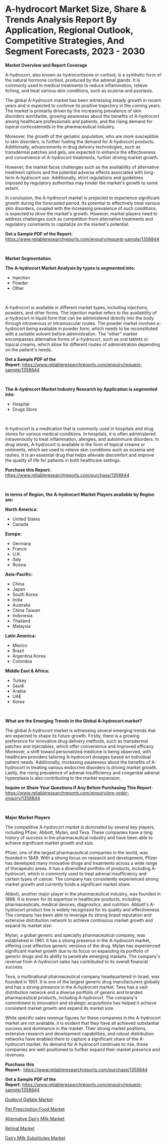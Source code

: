 <p><h1>A-hydrocort Market Size, Share & Trends Analysis Report By Application, Regional Outlook, Competitive Strategies, And Segment Forecasts, 2023 - 2030</h1></p><p><strong>Market Overview and Report Coverage</strong></p>
<p><p>A-hydrocort, also known as hydrocortisone or cortisol, is a synthetic form of the natural hormone cortisol, produced by the adrenal glands. It is commonly used in medical treatments to reduce inflammation, relieve itching, and treat various skin conditions, such as eczema and psoriasis.</p><p>The global A-hydrocort market has been witnessing steady growth in recent years and is expected to continue its positive trajectory in the coming years. The market is primarily driven by the increasing prevalence of skin disorders worldwide, growing awareness about the benefits of A-hydrocort among healthcare professionals and patients, and the rising demand for topical corticosteroids in the pharmaceutical industry.</p><p>Moreover, the growth of the geriatric population, who are more susceptible to skin disorders, is further fueling the demand for A-hydrocort products. Additionally, advancements in drug delivery technologies, such as transdermal patches and gels, are expected to enhance the effectiveness and convenience of A-hydrocort treatments, further driving market growth.</p><p>However, the market faces challenges such as the availability of alternative treatment options and the potential adverse effects associated with long-term A-hydrocort use. Additionally, strict regulations and guidelines imposed by regulatory authorities may hinder the market's growth to some extent.</p><p>In conclusion, the A-hydrocort market is projected to experience significant growth during the forecasted period. Its potential to effectively treat various skin disorders, coupled with the increasing prevalence of such conditions, is expected to drive the market's growth. However, market players need to address challenges such as competition from alternative treatments and regulatory constraints to capitalize on the market's potential.</p></p>
<p><strong>Get a Sample PDF of the Report:</strong> <a href="https://www.reliableresearchreports.com/enquiry/request-sample/1358844">https://www.reliableresearchreports.com/enquiry/request-sample/1358844</a></p>
<p>&nbsp;</p>
<p><strong>Market Segmentation</strong></p>
<p><strong>The A-hydrocort Market Analysis by types is segmented into:</strong></p>
<p><ul><li>Injection</li><li>Powder</li><li>Other</li></ul></p>
<p>&nbsp;</p>
<p><p>A-hydrocort is available in different market types, including injections, powders, and other forms. The injection market refers to the availability of a-hydrocort in liquid form that can be administered directly into the body through intravenous or intramuscular routes. The powder market involves a-hydrocort being available in powder form, which needs to be reconstituted with a suitable solvent before administration. The "other" market encompasses alternative forms of a-hydrocort, such as oral tablets or topical creams, which allow for different routes of administration depending on the patient's needs.</p></p>
<p><strong>Get a Sample PDF of the Report:</strong>&nbsp;<a href="https://www.reliableresearchreports.com/enquiry/request-sample/1358844">https://www.reliableresearchreports.com/enquiry/request-sample/1358844</a></p>
<p>&nbsp;</p>
<p><strong>The A-hydrocort Market Industry Research by Application is segmented into:</strong></p>
<p><ul><li>Hospital</li><li>Drugs Store</li></ul></p>
<p>&nbsp;</p>
<p><p>A-hydrocort is a medication that is commonly used in hospitals and drug stores for various medical conditions. In hospitals, it is often administered intravenously to treat inflammation, allergies, and autoimmune disorders. In drug stores, A-hydrocort is available in the form of topical creams or ointments, which are used to relieve skin conditions such as eczema and rashes. It is an essential drug that helps alleviate discomfort and improve the quality of life for patients in both healthcare settings.</p></p>
<p><strong>Purchase this Report:</strong>&nbsp; <a href="https://www.reliableresearchreports.com/purchase/1358844">https://www.reliableresearchreports.com/purchase/1358844</a></p>
<p>&nbsp;</p>
<p><strong>In terms of Region, the A-hydrocort Market Players available by Region are:</strong></p>
<p>
    <p> <strong> North America: </strong>
        <ul>
            <li>United States</li>
            <li>Canada</li>
        </ul>
        </p> 
    <p> <strong> Europe: </strong>
        <ul>
            <li>Germany</li>
            <li>France</li>
            <li>U.K.</li>
            <li>Italy</li>
            <li>Russia</li>
        </ul>
        </p> 
    <p> <strong> Asia-Pacific: </strong>
        <ul>
            <li>China</li>
            <li>Japan</li>
            <li>South Korea</li>
            <li>India</li>
            <li>Australia</li>
            <li>China Taiwan</li>
            <li>Indonesia</li>
            <li>Thailand</li>
            <li>Malaysia</li>
        </ul>
        </p> 
    <p> <strong> Latin America: </strong>
        <ul>
            <li>Mexico</li>
            <li>Brazil</li>
            <li>Argentina Korea</li>
            <li>Colombia</li>
        </ul>
        </p> 
    <p> <strong> Middle East & Africa: </strong>
        <ul>
            <li>Turkey</li>
            <li>Saudi</li>
            <li>Arabia</li>
            <li>UAE</li>
            <li>Korea</li>
        </ul>
    </p>
    </p>
<p>&nbsp;</p>
<p><strong>What are the Emerging Trends in the Global A-hydrocort market?</strong></p>
<p><p>The global A-hydrocort market is witnessing several emerging trends that are expected to shape its future growth. Firstly, there is a growing preference for innovative drug delivery methods, such as transdermal patches and injectables, which offer convenience and improved efficacy. Moreover, a shift toward personalized medicine is being observed, with healthcare providers tailoring A-hydrocort dosages based on individual patient needs. Additionally, increasing awareness about the benefits of A-hydrocort in treating various endocrine disorders is driving market growth. Lastly, the rising prevalence of adrenal insufficiency and congenital adrenal hyperplasia is also contributing to the market expansion.</p></p>
<p><strong>Inquire or Share Your Questions If Any Before Purchasing This Report</strong>- <a href="https://www.reliableresearchreports.com/enquiry/pre-order-enquiry/1358844">https://www.reliableresearchreports.com/enquiry/pre-order-enquiry/1358844</a></p>
<p>&nbsp;</p>
<p><strong>Major Market Players</strong></p>
<p><p>The competitive A-hydrocort market is dominated by several key players, including Pfizer, Abbott, Mylan, and Teva. These companies have a long history of success in the pharmaceutical industry and have been able to achieve significant market growth and size.</p><p>Pfizer, one of the largest pharmaceutical companies in the world, was founded in 1849. With a strong focus on research and development, Pfizer has developed many innovative drugs and treatments across a wide range of therapeutic areas. It has a diversified portfolio of products, including A-hydrocort, which is commonly used to treat adrenal insufficiency and certain types of cancer. The company has consistently experienced strong market growth and currently holds a significant market share.</p><p>Abbott, another major player in the pharmaceutical industry, was founded in 1888. It is known for its expertise in healthcare products, including pharmaceuticals, medical devices, diagnostics, and nutrition. Abbott's A-hydrocort product line is widely recognized for its quality and effectiveness. The company has been able to leverage its strong brand reputation and extensive distribution network to achieve continuous market growth and expand its market size.</p><p>Mylan, a global generic and specialty pharmaceutical company, was established in 1961. It has a strong presence in the A-hydrocort market, offering cost-effective generic versions of the drug. Mylan has experienced significant market growth due to its focus on expanding its portfolio of generic drugs and its ability to penetrate emerging markets. The company's revenue from A-hydrocort sales has contributed to its overall financial success.</p><p>Teva, a multinational pharmaceutical company headquartered in Israel, was founded in 1901. It is one of the largest generic drug manufacturers globally and has a strong presence in the A-hydrocort market. Teva has a vast distribution network and a diverse portfolio of generic and branded pharmaceutical products, including A-hydrocort. The company's commitment to innovation and strategic acquisitions has helped it achieve consistent market growth and expand its market size.</p><p>While specific sales revenue figures for these companies in the A-hydrocort market are not available, it is evident that they have all achieved substantial success and dominance in the market. Their strong market positions, extensive research and development capabilities, and robust distribution networks have enabled them to capture a significant share of the A-hydrocort market. As demand for A-hydrocort continues to rise, these companies are well-positioned to further expand their market presence and revenues.</p></p>
<p><strong>Purchase this Report:</strong>&nbsp;&nbsp;<a href="https://www.reliableresearchreports.com/purchase/1358844">https://www.reliableresearchreports.com/purchase/1358844</a></p>
<p></p>
<p><strong>Get a Sample PDF of the Report:</strong>&nbsp;<a href="https://www.reliableresearchreports.com/enquiry/request-sample/1358844">https://www.reliableresearchreports.com/enquiry/request-sample/1358844</a></p>
<p><p><a href="https://medium.com/@lularitchie/dodecyl-gallate-market-size-growth-forecast-2023-2030-7de54b649299">Dodecyl Gallate Market</a></p><p><a href="https://www.linkedin.com/pulse/pet-prescription-food-market-challenges-opportunities-growth-vhk4e/">Pet Prescription Food Market</a></p><p><a href="https://www.linkedin.com/pulse/alternative-dairy-milk-market-size-2023-2030-global-qvrre/">Alternative Dairy Milk Market</a></p><p><a href="https://medium.com/@edwinsporer/retinal-market-size-growth-forecast-2023-2030-d4fbe877f311">Retinal Market</a></p><p><a href="https://www.linkedin.com/pulse/decoding-dairy-milk-substitutes-market-deep-dive-latest-9abfe/">Dairy Milk Substitutes Market</a></p></p>